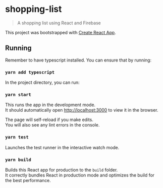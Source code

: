 # shopping-list

> A shopping list using React and Firebase 

This project was bootstrapped with [Create React App](https://github.com/facebook/create-react-app).

## Running

Remember to have typescript installed. You can ensure that by running:

### `yarn add typescript`

In the project directory, you can run:

### `yarn start`

This runs the app in the development mode.\
It should automatically open [http://localhost:3000](http://localhost:3000) to view it in the browser.

The page will self-reload if you make edits.\
You will also see any lint errors in the console.

### `yarn test`

Launches the test runner in the interactive watch mode.

### `yarn build`

Builds this React app for production to the `build` folder.\
It correctly bundles React in production mode and optimizes the build for the best performance.

